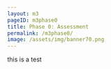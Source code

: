 ```yaml
---
layout: m3
pageID: m3phase0
title: Phase 0: Assessment
permalink: /m3phase0/
image: /assets/img/banner70.png
---
```

this is a test
